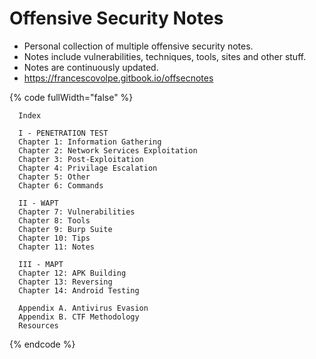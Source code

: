 # Offensive Security Notes

* Personal collection of multiple offensive security notes.
* Notes include vulnerabilities, techniques, tools, sites and other stuff.
* Notes are continuously updated.
* https://francescovolpe.gitbook.io/offsecnotes



{% code fullWidth="false" %}
```markup
  Index
  
  I - PENETRATION TEST
  Chapter 1: Information Gathering
  Chapter 2: Network Services Exploitation
  Chapter 3: Post-Exploitation
  Chapter 4: Privilage Escalation
  Chapter 5: Other
  Chapter 6: Commands
  
  II - WAPT
  Chapter 7: Vulnerabilities
  Chapter 8: Tools
  Chapter 9: Burp Suite
  Chapter 10: Tips
  Chapter 11: Notes
  
  III - MAPT
  Chapter 12: APK Building
  Chapter 13: Reversing
  Chapter 14: Android Testing
 
  Appendix A. Antivirus Evasion
  Appendix B. CTF Methodology
  Resources
```
{% endcode %}
